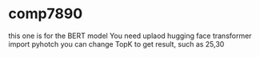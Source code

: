 # comp7890
this one is for the BERT model 
You need uplaod hugging face transformer 
import pyhotch 
you can change TopK to get result, such as 25,30 


